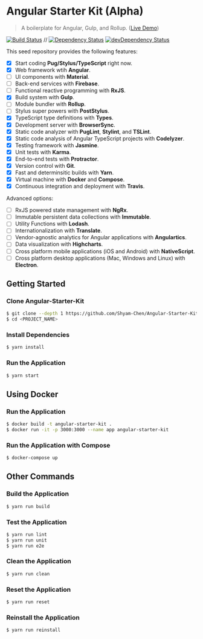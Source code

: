 # Angular Starter Kit (Alpha)

> A boilerplate for Angular, Gulp, and Rollup. ([Live Demo](https://angular2ts-starter-kit.firebaseapp.com/))

[![Build Status](https://travis-ci.org/Shyam-Chen/Angular-Starter-Kit.svg?branch=master)](https://travis-ci.org/Shyam-Chen/Angular-Starter-Kit)
 //
[![Dependency Status](https://david-dm.org/Shyam-Chen/Angular-Starter-Kit.svg)](https://david-dm.org/Shyam-Chen/Angular-Starter-Kit)
[![devDependency Status](https://david-dm.org/Shyam-Chen/Angular-Starter-Kit/dev-status.svg)](https://david-dm.org/Shyam-Chen/Angular-Starter-Kit?type=dev)

This seed repository provides the following features:
* [x] Start coding **Pug/Stylus/TypeScript** right now.
* [x] Web framework wtih **Angular**.
* [ ] UI components with **Material**.
* [ ] Back-end services with **Firebase**.
* [ ] Functional reactive programming with **RxJS**.
* [x] Build system with **Gulp**.
* [ ] Module bundler with **Rollup**.
* [ ] Stylus super powers with **PostStylus**.
* [x] TypeScript type definitions with **Types**.
* [x] Development server with **BrowserSync**.
* [x] Static code analyzer with **PugLint**, **Stylint**, and **TSLint**.
* [x] Static code analysis of Angular TypeScript projects with **Codelyzer**.
* [x] Testing framework with **Jasmine**.
* [x] Unit tests with **Karma**.
* [x] End-to-end tests with **Protractor**.
* [x] Version control with **Git**.
* [x] Fast and determinsitic builds with **Yarn**.
* [x] Virtual machine with **Docker** and **Compose**.
* [x] Continuous integration and deployment with  **Travis**.

Advanced options:
* [ ] RxJS powered state management with **NgRx**.
* [ ] Immutable persistent data collections with **Immutable**.
* [ ] Utility Functions with **Lodash**.
* [ ] Internationalization with **Translate**.
* [ ] Vendor-agnostic analytics for Angular applications with **Angulartics**.
* [ ] Data visualization with **Highcharts**.
* [ ] Cross platform mobile applications (iOS and Android) with **NativeScript**.
* [ ] Cross platform desktop applications (Mac, Windows and Linux) with **Electron**.

## Getting Started

### Clone Angular-Starter-Kit
```bash
$ git clone --depth 1 https://github.com/Shyam-Chen/Angular-Starter-Kit.git <PROJECT_NAME>
$ cd <PROJECT_NAME>
```

### Install Dependencies
```bash
$ yarn install
```

### Run the Application
```bash
$ yarn start
```

## Using Docker

### Run the Application
```bash
$ docker build -t angular-starter-kit .
$ docker run -it -p 3000:3000 --name app angular-starter-kit
```

### Run the Application with Compose
```bash
$ docker-compose up
```

## Other Commands

### Build the Application
```bash
$ yarn run build
```

### Test the Application
```bash
$ yarn run lint
$ yarn run unit
$ yarn run e2e
```

### Clean the Application
```bash
$ yarn run clean
```

### Reset the Application
```bash
$ yarn run reset
```

### Reinstall the Application
```bash
$ yarn run reinstall
```
